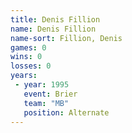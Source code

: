 ```yaml
---
title: Denis Fillion
name: Denis Fillion
name-sort: Fillion, Denis
games: 0
wins: 0
losses: 0
years:
 - year: 1995
   event: Brier
   team: "MB"
   position: Alternate
---
```

